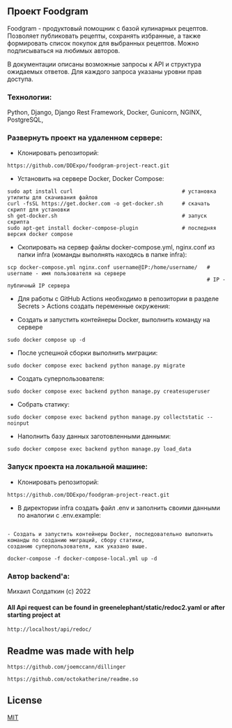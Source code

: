 ## Проект Foodgram

Foodgram - продуктовый помощник с базой кулинарных рецептов. Позволяет публиковать рецепты, сохранять избранные, а также формировать список покупок для выбранных рецептов. Можно подписываться на любимых авторов.

<!-- Проект доступен по [адресу](https://.ru)

Документация к API доступна [здесь](https://.ru/api/docs/) -->

В документации описаны возможные запросы к API и структура ожидаемых ответов. Для каждого запроса указаны уровни прав доступа.

### Технологии:

Python, Django, Django Rest Framework, Docker, Gunicorn, NGINX, PostgreSQL,

### Развернуть проект на удаленном сервере:

- Клонировать репозиторий:
```
https://github.com/DDExpo/foodgram-project-react.git
```

- Установить на сервере Docker, Docker Compose:

```
sudo apt install curl                                   # установка утилиты для скачивания файлов
curl -fsSL https://get.docker.com -o get-docker.sh      # скачать скрипт для установки
sh get-docker.sh                                        # запуск скрипта
sudo apt-get install docker-compose-plugin              # последняя версия docker compose
```

- Скопировать на сервер файлы docker-compose.yml, nginx.conf из папки infra (команды выполнять находясь в папке infra):

```
scp docker-compose.yml nginx.conf username@IP:/home/username/   # username - имя пользователя на сервере
                                                                # IP - публичный IP сервера
```

- Для работы с GitHub Actions необходимо в репозитории в разделе Secrets > Actions создать переменные окружения:

- Создать и запустить контейнеры Docker, выполнить команду на сервере
```
sudo docker compose up -d
```

- После успешной сборки выполнить миграции:
```
sudo docker compose exec backend python manage.py migrate
```

- Создать суперпользователя:
```
sudo docker compose exec backend python manage.py createsuperuser
```

- Собрать статику:
```
sudo docker compose exec backend python manage.py collectstatic --noinput
```

- Наполнить базу данных заготовленными данными:
```
sudo docker compose exec backend python manage.py load_data
```

### Запуск проекта на локальной машине:

- Клонировать репозиторий:
```
https://github.com/DDExpo/foodgram-project-react.git
```

- В директории infra создать файл .env и заполнить своими данными по аналогии с .env.example:
```

- Создать и запустить контейнеры Docker, последовательно выполнить команды по созданию миграций, сбору статики, 
созданию суперпользователя, как указано выше.
```

```
docker-compose -f docker-compose-local.yml up -d
```

### Автор backend'а:

Михаил Солдаткин (c) 2022

 #### All Api request can be found in greenelephant/static/redoc2.yaml or after starting project at 
``` 
http://localhost/api/redoc/
```

## Readme was made with help 
``` 
https://github.com/joemccann/dillinger
``` 
``` 
https://github.com/octokatherine/readme.so
``` 


## License

[MIT](https://choosealicense.com/licenses/mit/)


